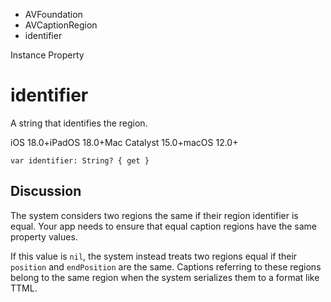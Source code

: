 

- AVFoundation
- AVCaptionRegion
-  identifier 

Instance Property

# identifier

A string that identifies the region.

iOS 18.0+iPadOS 18.0+Mac Catalyst 15.0+macOS 12.0+

``` source
var identifier: String? { get }
```

## Discussion

The system considers two regions the same if their region identifier is equal. Your app needs to ensure that equal caption regions have the same property values.

If this value is `nil`, the system instead treats two regions equal if their `position` and `endPosition` are the same. Captions referring to these regions belong to the same region when the system serializes them to a format like TTML.

